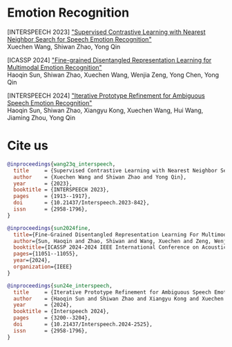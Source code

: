 # Emotion Recognition
[INTERSPEECH 2023] ["Supervised Contrastive Learning with Nearest Neighbor Search for Speech Emotion Recognition"](https://www.isca-speech.org/archive/interspeech_2023/wang23q_interspeech.html)     
Xuechen Wang, Shiwan Zhao, Yong Qin

[ICASSP 2024] ["Fine-grained Disentangled Representation Learning for Multimodal Emotion Recognition"](https://ieeexplore.ieee.org/stamp/stamp.jsp?tp=&arnumber=10447667)        
Haoqin Sun, Shiwan Zhao, Xuechen Wang, Wenjia Zeng, Yong Chen, Yong Qin

[INTERSPEECH 2024] ["Iterative Prototype Refinement for Ambiguous Speech Emotion Recognition"](https://www.isca-archive.org/interspeech_2024/sun24e_interspeech.pdf)        
Haoqin Sun, Shiwan Zhao, Xiangyu Kong, Xuechen Wang, Hui Wang, Jiaming Zhou, Yong Qin


# Cite us
```bibtex
@inproceedings{wang23q_interspeech,
  title     = {Supervised Contrastive Learning with Nearest Neighbor Search for Speech Emotion Recognition},
  author    = {Xuechen Wang and Shiwan Zhao and Yong Qin},
  year      = {2023},
  booktitle = {INTERSPEECH 2023},
  pages     = {1913--1917},
  doi       = {10.21437/Interspeech.2023-842},
  issn      = {2958-1796},
}
```
```bibtex
@inproceedings{sun2024fine,
  title={Fine-Grained Disentangled Representation Learning For Multimodal Emotion Recognition},
  author={Sun, Haoqin and Zhao, Shiwan and Wang, Xuechen and Zeng, Wenjia and Chen, Yong and Qin, Yong},
  booktitle={ICASSP 2024-2024 IEEE International Conference on Acoustics, Speech and Signal Processing (ICASSP)},
  pages={11051--11055},
  year={2024},
  organization={IEEE}
}
```
```bibtex
@inproceedings{sun24e_interspeech,
  title     = {Iterative Prototype Refinement for Ambiguous Speech Emotion Recognition},
  author    = {Haoqin Sun and Shiwan Zhao and Xiangyu Kong and Xuechen Wang and Hui Wang and Jiaming Zhou and Yong Qin},
  year      = {2024},
  booktitle = {Interspeech 2024},
  pages     = {3200--3204},
  doi       = {10.21437/Interspeech.2024-2525},
  issn      = {2958-1796},
}
```
